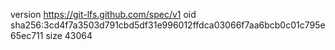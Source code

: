 version https://git-lfs.github.com/spec/v1
oid sha256:3cd4f7a3503d791cbd5df31e996012ffdca03066f7aa6bcb0c01c795e65ec711
size 43064
